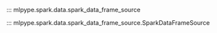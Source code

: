 ::: mlpype.spark.data.spark_data_frame_source

::: mlpype.spark.data.spark_data_frame_source.SparkDataFrameSource